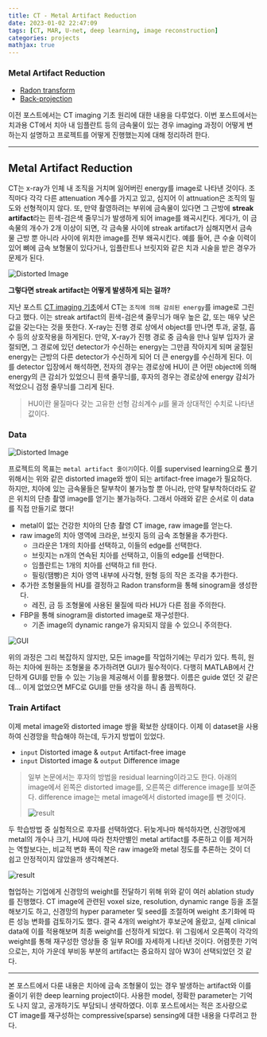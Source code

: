 ```yaml
---
title: CT - Metal Artifact Reduction
date: 2023-01-02 22:47:09
tags: [CT, MAR, U-net, deep learning, image reconstruction]
categories: projects
mathjax: true 
---
```


### Metal Artifact Reduction
- [Radon transform](#radon-transform)
- [Back-projection](#back-projection)

이전 포스트에서는 CT imaging 기초 원리에 대한 내용을 다루었다. 이번 포스트에서는 치과용 CT에서 치아 내 임플란트 등의 금속물이 있는 경우 imaging 과정이 어떻게 변하는지 설명하고 프로젝트를 어떻게 진행했는지에 대해 정리하려 한다.

---

## Metal Artifact Reduction

CT는 x-ray가 인체 내 조직을 거치며 잃어버린 energy를 image로 나타낸 것이다. 조직마다 각각 다른 attenuation 계수를 가지고 있고, 심지어 이 attnuation은 조직의 밀도와 선형적이지 않다.
또, 만약 촬영하려는 부위에 금속물이 있다면 그 근방에 **streak artifact**라는 흰색-검은색 줄무늬가 발생하게 되어 image를 왜곡시킨다. 게다가, 이 금속물의 개수가 2개 이상이 되면, 각 금속물 사이에 streak artifact가 심해지면서 금속물 근방 뿐 아니라 사이에 위치한 image를 전부 왜곡시킨다.
예를 들어, 큰 수술 이력이 있어 뼈에 금속 보형물이 있다거나, 임플란트나 브릿지와 같은 치과 시술을 받은 경우가 문제가 된다.

![Distorted Image](resource/ct_mar/distorted_image.png)

**그렇다면 streak artifact는 어떻게 발생하게 되는 걸까?**

지난 포스트 [CT imaging 기초](resource/ct-imaging-basic)에서 CT는 `조직에 의해 감쇠된 energy`를 image로 그린다고 했다. 이는 streak artifact의 흰색-검은색 줄무늬가 매우 높은 값, 또는 매우 낮은 값을 갖는다는 것을 뜻한다.
X-ray는 진행 경로 상에서 object를 만나면 투과, 굴절, 흡수 등의 상호작용을 하게된다. 만약, X-ray가 진행 경로 중 금속을 만나 일부 입자가 굴절되면, 그 경로에 있던 detector가 수신하는 energy는 그만큼 작아지게 되며 굴절된 energy는 근방의 다른 detector가 수신하게 되어 더 큰 energy를 수신하게 된다.
이를 detector 입장에서 해석하면, 전자의 경우는 경로상에 HU이 큰 어떤 object에 의해 energy의 큰 감쇠가 있었으니 흰색 줄무늬를, 후자의 경우는 경로상에 energy 감쇠가 적었으니 검정 줄무늬를 그리게 된다.
> HU이란 물질마다 갖는 고유한 선형 감쇠계수 $\mu$를 물과 상대적인 수치로 나타낸 값이다.


### Data
![Distorted Image](resource/ct_mar/dataset.png)

프로젝트의 목표는 `metal artifact 줄이기`이다. 이를 supervised learning으로 풀기 위해서는 위와 같은 distorted image와 쌍이 되는 artifact-free image가 필요하다.
하지만, 치아에 있는 금속물들은 탈부착이 불가능할 뿐 아니라, 만약 탈부착하더라도 같은 위치의 단층 촬영 image를 얻기는 불가능하다. 그래서 아래와 같은 순서로 이 data를 직접 만들기로 했다!

- metal이 없는 건강한 치아의 단층 촬영 CT image, raw image를 얻는다.
- raw image의 치아 영역에 크라운, 브릿지 등의 금속 조형물을 추가한다.
  - 크라운은 1개의 치아를 선택하고, 이들의 edge를 선택한다.
  - 브릿지는 n개의 연속된 치아를 선택하고, 이들의 edge를 선택한다.
  - 임플란트는 1개의 치아를 선택하고 fill 한다.
  - 필링(땜빵)은 치아 영역 내부에 사각형, 원형 등의 작은 조각을 추가한다.
- 추가한 조형물들의 HU를 결정하고 Radon transform을 통해 sinogram을 생성한다.
  - 레진, 금 등 조형물에 사용된 물질에 따라 HU가 다른 점을 주의한다.
- FBP을 통해 sinogram을 distorted image로 재구성한다.
  - 기존 image의 dynamic range가 유지되지 않을 수 있으니 주의한다.

![GUI](resource/ct_mar/data_gen_ui.png)

위의 과정은 그리 복잡하지 않지만, 모든 image를 작업하기에는 무리가 있다. 특히, 원하는 치아에 원하는 조형물을 추가하려면 GUI가 필수적이다. 다행히 MATLAB에서 간단하게 GUI를 만들 수 있는 기능을 제공해서 이를 활용했다. 이름은 guide 였던 것 같은데... 이게 없었으면 MFC로 GUI를 만들 생각을 하니 좀 끔찍하다.


### Train Artifact

이제 metal image와 distorted image 쌍을 확보한 상태이다. 이제 이 dataset을 사용하여 신경망을 학습해야 하는데, 두가지 방법이 있었다.

- `input` Distorted image & `output` Artifact-free image
- `input` Distorted image & `output` Difference image

> 일부 논문에서는 후자의 방법을 residual learning이라고도 한다.
> 아래의 image에서 왼쪽은 distorted image를, 오른쪽은 difference image를 보여준다. difference image는 metal image에서 distorted image를 뺀 것이다.
> 
> ![result](resource/ct_mar/residual.png)


두 학습방법 중 실험적으로 후자를 선택하였다.
뒤늦게나마 해석하자면, 신경망에게 metal의 개수나 크기, HU에 따라 천차만별인 metal artifact를 추론하고 이를 제거하는 역할보다는, 비교적 변화 폭이 작은 raw image와 metal 정도를 추론하는 것이 더 쉽고 안정적이지 않았을까 생각해본다.


![result](resource/ct_mar/test.png)

협업하는 기업에게 신경망의 weight를 전달하기 위해 위와 같이 여러 ablation study를 진행했다. CT image에 관련된 voxel size, resolution, dynamic range 등을 조절해보기도 하고, 신경망의 hyper parameter 및 seed를 조절하며 weight 초기화에 따른 성능 변화를 검토하기도 했다. 결국 4개의 weight가 후보군에 올랐고, 실제 clinical data에 이를 적용해보며 최종 weight를 선정하게 되었다.
위 그림에서 오른쪽이 각각의 weight를 통해 재구성한 영상들 중 일부 ROI를 자세하게 나타낸 것이다. 어렴풋한 기억으로는, 치아 가운데 부비동 부분의 artifact는 중요하지 않아 W3이 선택되었던 것 같다.

---

본 포스트에서 다룬 내용은 치아에 금속 조형물이 있는 경우 발생하는 artifact와 이를 줄이기 위한 deep learning project이다. 사용한 model, 정확한 parameter는 기억도 나지 않고, 공개하기도 부담되니 생략하였다. 이후 포스트에서는 적은 조사량으로 CT image를 재구성하는 compressive(sparse) sensing에 대한 내용을 다루려고 한다.

